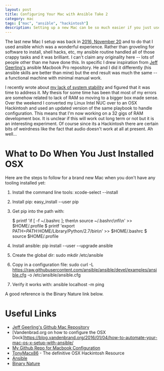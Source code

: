 ```yaml
---
layout: post
title: Configuring Your Mac with Ansible Take 2
category: mac
tags: ["mac", "ansible", "hackintosh"]
description: Setting up a new Mac can be so much easier if you just use Ansible.
---
```

The last new Mac I setup was back in [2016, November 20](http://fuzzyblog.io/blog/osx/2016/11/20/ansible-for-configuring-your-mac-so-much-better.html) and to do that I used ansible which was a wonderful experience.  Rather than groveling for software to install, shell hacks, etc, my ansible routine handled all of those crappy tasks and it was brilliant.  I can't claim any originality here -- lots of people other than me have done this.  In specific I drew inspiration from [Jeff Geerling's](https://twitter.com/geerlingguy) ansible Macbook Pro repository.  He and I did it differently (his ansible skills are better than mine) but the end result was much the same -- a functional machine with minimal manual work.

I recently wrote about [my lack of system stability](http://fuzzyblog.io/blog/osx/2017/07/19/why-i-haven-t-switched-away-from-osx.html) and figured that it was time to address it.  My thesis for some time has been that most of my errors are somehow related to lack of RAM so moving to a bigger box made sense.  Over the weekend I converted my Linux Intel NUC over to an OSX Hackintosh and used an updated version of the same playbook to handle configuration.  This means that I'm now working on a 32 gigs of RAM development box.  It is unclear if this will work out long term or not but it is an interesting experiment.  Of course since its a Hackintosh there are certain bits of weirdness like the fact that audio doesn't work at all at present.  Ah well...

# What to Do When You Just Installed OSX

Here are the steps to follow for a brand new Mac when you don't have any tooling installed yet:

1.  Install the command line tools: xcode-select --install
2.  Install pip: easy_install --user pip
3.  Get pip into the path with: 
    
    $ printf 'if [ -f ~/.bashrc ]; then\n  source ~/.bashrc\nfi\n' >> $HOME/.profile
    $ printf 'export PATH=$PATH:$HOME/Library/Python/2.7/bin\n' >> $HOME/.bashrc
    $ source $HOME/.profile
    
4.  Install ansible: pip install --user --upgrade ansible
5.  Create the global dir: sudo mkdir /etc/ansible
6.  Copy in a configuration file: sudo curl -L https://raw.githubusercontent.com/ansible/ansible/devel/examples/ansible.cfg -o /etc/ansible/ansible.cfg
7.  Verify it works with: ansible localhost -m ping

A good reference is the Binary Nature link below.

# Useful Links

* [Jeff Geerling's Github Mac Repository](https://github.com/geerlingguy/mac-dev-playbook)
* [Vandenbrad.org on how to configure the OSX Dock]https://blog.vandenbrand.org/2016/01/04/how-to-automate-your-mac-os-x-setup-with-ansible/
* [My Github Repo for Macbook Configuration](https://github.com/fuzzygroup/ansible-macbook-pro)
* [TonyMacx86](https://www.tonymacx86.com/) - The definitive OSX Hackintosh Resource
* [Ansible](https://www.ansible.com/)
* [Binary Nature](http://binarynature.blogspot.com/2016/01/install-ansible-on-os-x-el-capitan_30.html)